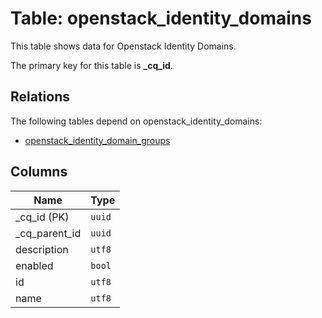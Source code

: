 # Table: openstack_identity_domains

This table shows data for Openstack Identity Domains.

The primary key for this table is **_cq_id**.

## Relations

The following tables depend on openstack_identity_domains:
  - [openstack_identity_domain_groups](openstack_identity_domain_groups.md)

## Columns

| Name          | Type          |
| ------------- | ------------- |
|_cq_id (PK)|`uuid`|
|_cq_parent_id|`uuid`|
|description|`utf8`|
|enabled|`bool`|
|id|`utf8`|
|name|`utf8`|